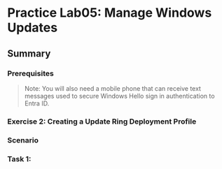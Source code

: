 # Practice Lab05: Manage Windows Updates

## Summary

### Prerequisites

  > Note: You will also need a mobile phone that can receive text messages used to secure Windows Hello sign in authentication to Entra ID.

### Exercise 2: Creating a Update Ring Deployment Profile

### Scenario

### Task 1: